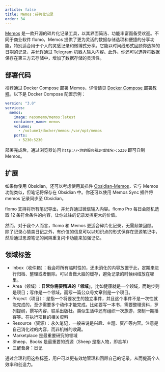 ```yaml
---
article: false
title: Memos：碎片化记录
order: 34
---
```


[Memos](https://github.com/usememos/memos) 是一款开源的碎片化记录工具，以其界面简洁、功能丰富而备受欢迎。不同于商业软件 flomo，Memos 提供了更为灵活的数据存储选项和便捷的分享功能，特别适合用于个人的灵感记录和微博式分享。它能以时间线形式回顾你选择的日期的记录，并允许通过 Telegram 机器人输入内容。此外，你还可以选择将数据保存在第三方云存储中，增加了数据存储的灵活性。

## 部署代码

推荐通过 Docker Compose 部署 Memos，详情请见 [Docker Compose 部署教程](./#%E9%83%A8%E7%BD%B2%E6%95%99%E7%A8%8B)。以下是 Docker Compose 配置示例：

```yml
version: "3.0"
services:
  memos:
    image: neosmemo/memos:latest
    container_name: memos
    volumes:
      - /volume1/docker/memos:/var/opt/memos
    ports:
      - 5230:5230
```

部署完成后，通过浏览器访问 `http://<你的服务器IP或域名>:5230` 即可自制 Memos。

## 扩展

如果你使用 Obsidian，还可以考虑使用其插件 [Obsidian-Memos](https://github.com/Quorafind/Obsidian-Memos)，它与 Memos 功能类似，但笔记将保存在 Obsidian 中。你还可以使用 Memos Sync 插件将 memos 记录同步至 Obsidian。

flomo 支持将所有笔记导出，并允许通过微信输入内容。flomo Pro 每日会随机选取 12 条符合条件的内容，让你过往的记录发挥更大的价值。

然而，对于我个人而言，flomo 和 Memos 更适合碎片化记录，无需频繁回顾。除了记录心情类日记之外，有价值的信息可以以知识点的形式保存在思源笔记中，然后通过思源笔记的间隔重复闪卡功能来加强记忆。

## 领域标签

- Inbox（收件箱）：我会将所有临时性的，还未消化的内容放置于此，定期来进行归档、整理或者删除。可以当做大脑的缓存，避免记录的时候纠结放在哪里。
- Area（领域）：**日常你需要精进的「领域」**，比如健康就是一个领域，而跑步则是项目；写作是一个领域，而写一篇公众号文章则是一个项目。
- Project（项目）：是指一个将要发生的独立事件，并且这个事件不是一次性就能完成的，至少需要多个动作才能完成。比如要写一本书，需要整理资料，罗列提纲，撰写内容，联系出版社。类似生活中还有组织一次旅游，录制一期播客等。在执行项目的相关资料
- Resource（资源）：永久笔记，一般来说是兴趣、主题、资产等内容。注意是自己消化过的内容，而非机械的收藏。
- Marketplace 是最重要研究的领域
- Sheep、Books 是最重要的资源（Sheep 是指人物，即羔羊）
- 三醒吾身：日记

通过合理利用这些标签，用户可以更有效地管理和回顾自己的记录，从而提高个人效率和创造力。
